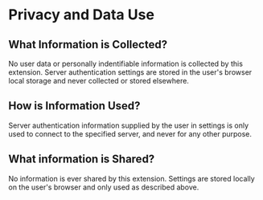 # Privacy and Data Use

## What Information is Collected?

No user data or personally indentifiable information is collected by this extension. Server authentication
settings are stored in the user's browser local storage and never collected or stored elsewhere.


## How is Information Used?

Server authentication information supplied by the user in settings is only used to connect to the specified
server, and never for any other purpose.


## What information is Shared?

No information is ever shared by this extension. Settings are stored locally on the user's browser and
only used as described above.
